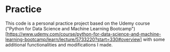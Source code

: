 # Practice

This code is a personal practice project based on the Udemy course ("Python for Data Science and Machine Learning Bootcamp")[https://www.udemy.com/course/python-for-data-science-and-machine-learning-bootcamp/learn/lecture/5733220?start=330#overview]  with some additional functionalities and modifications I made.   
